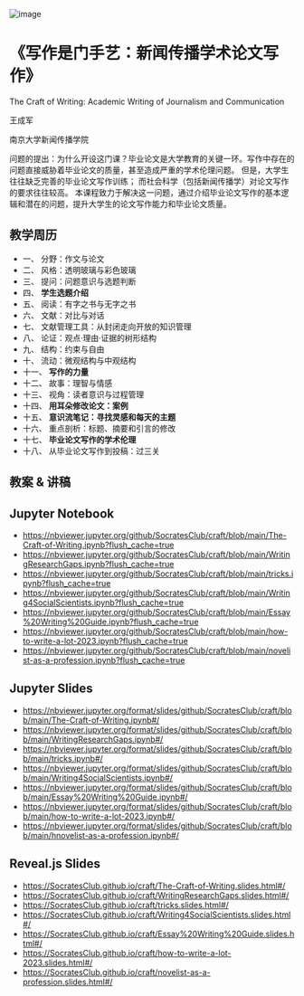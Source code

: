 ![image](https://user-images.githubusercontent.com/543384/194266813-923ba7a3-9481-4daf-9a4b-1b291253db52.png)


# 《写作是门手艺：新闻传播学术论文写作》

The Craft of Writing: Academic Writing of Journalism and Communication

王成军

南京大学新闻传播学院

问题的提出：为什么开设这门课？毕业论文是大学教育的关键一环。写作中存在的问题直接威胁着毕业论文的质量，甚至造成严重的学术伦理问题。
但是，大学生往往缺乏完善的毕业论文写作训练；
而社会科学（包括新闻传播学）对论文写作的要求往往较高。
本课程致力于解决这一问题，通过介绍毕业论文写作的基本逻辑和潜在的问题，提升大学生的论文写作能力和毕业论文质量。

## 教学周历

- 一、	分野：作文与论文
- 二、	风格：透明玻璃与彩色玻璃
- 三、	提问：问题意识与选题判断
- 四、	**学生选题介绍**
- 五、	阅读：有字之书与无字之书
- 六、	文献：对比与对话
- 七、	文献管理工具：从封闭走向开放的知识管理
- 八、	论证：观点·理由·证据的树形结构
- 九、	结构：约束与自由
- 十、	流动：微观结构与中观结构
- 十一、	**写作的力量**
- 十二、	故事：理智与情感
- 十三、	视角：读者意识与过程管理
- 十四、	**用耳朵修改论文：案例**
- 十五、	**意识流笔记：寻找灵感和每天的主题**
- 十六、	重点剖析：标题、摘要和引言的修改
- 十七、	**毕业论文写作的学术伦理**
- 十八、	从毕业论文写作到投稿：过三关

## 教案 & 讲稿
## Jupyter Notebook

- https://nbviewer.jupyter.org/github/SocratesClub/craft/blob/main/The-Craft-of-Writing.ipynb?flush_cache=true
- https://nbviewer.jupyter.org/github/SocratesClub/craft/blob/main/WritingResearchGaps.ipynb?flush_cache=true
- https://nbviewer.jupyter.org/github/SocratesClub/craft/blob/main/tricks.ipynb?flush_cache=true
- https://nbviewer.jupyter.org/github/SocratesClub/craft/blob/main/Writing4SocialScientists.ipynb?flush_cache=true
- https://nbviewer.jupyter.org/github/SocratesClub/craft/blob/main/Essay%20Writing%20Guide.ipynb?flush_cache=true
- https://nbviewer.jupyter.org/github/SocratesClub/craft/blob/main/how-to-write-a-lot-2023.ipynb?flush_cache=true
- https://nbviewer.jupyter.org/github/SocratesClub/craft/blob/main/novelist-as-a-profession.ipynb?flush_cache=true



## Jupyter Slides

- https://nbviewer.jupyter.org/format/slides/github/SocratesClub/craft/blob/main/The-Craft-of-Writing.ipynb#/
- https://nbviewer.jupyter.org/format/slides/github/SocratesClub/craft/blob/main/WritingResearchGaps.ipynb#/
- https://nbviewer.jupyter.org/format/slides/github/SocratesClub/craft/blob/main/tricks.ipynb#/
- https://nbviewer.jupyter.org/format/slides/github/SocratesClub/craft/blob/main/Writing4SocialScientists.ipynb#/
- https://nbviewer.jupyter.org/format/slides/github/SocratesClub/craft/blob/main/Essay%20Writing%20Guide.ipynb#/
- https://nbviewer.jupyter.org/format/slides/github/SocratesClub/craft/blob/main/how-to-write-a-lot-2023.ipynb#/
- https://nbviewer.jupyter.org/format/slides/github/SocratesClub/craft/blob/main/hnovelist-as-a-profession.ipynb#/

## Reveal.js Slides
- https://SocratesClub.github.io/craft/The-Craft-of-Writing.slides.html#/
- https://SocratesClub.github.io/craft/WritingResearchGaps.slides.html#/
- https://SocratesClub.github.io/craft/tricks.slides.html#/
- https://SocratesClub.github.io/craft/Writing4SocialScientists.slides.html#/
- https://SocratesClub.github.io/craft/Essay%20Writing%20Guide.slides.html#/
- https://SocratesClub.github.io/craft/how-to-write-a-lot-2023.slides.html#/
- https://SocratesClub.github.io/craft/novelist-as-a-profession.slides.html#/

